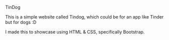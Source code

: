 TinDog

This is a simple website called Tindog, which could be for an app like Tinder but for dogs :D

I made this to showcase using HTML & CSS, specifically Bootstrap.
